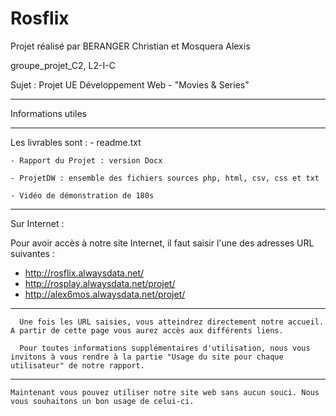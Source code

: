 # Rosflix
Projet réalisé par BERANGER Christian et Mosquera Alexis

groupe_projet_C2, L2-I-C

Sujet : Projet UE Développement Web - "Movies & Series"

--------------------------------

Informations utiles

--------------------------------

Les livrables sont :
	- readme.txt

	- Rapport du Projet : version Docx

	- ProjetDW : ensemble des fichiers sources php, html, csv, css et txt

	- Vidéo de démonstration de 180s

--------------------------------

Sur Internet :

Pour avoir accès à notre site Internet, il faut saisir l'une des adresses URL suivantes :
- http://rosflix.alwaysdata.net/
- http://rosplay.alwaysdata.net/projet/
- http://alex6mos.alwaysdata.net/projet/ 

--------------------------------

      Une fois les URL saisies, vous atteindrez directement notre accueil. A partir de cette page vous aurez accès aux différents liens.
 
      Pour toutes informations supplémentaires d'utilisation, nous vous invitons à vous rendre à la partie "Usage du site pour chaque utilisateur" de notre rapport.

--------------------------------

	Maintenant vous pouvez utiliser notre site web sans aucun souci. Nous vous souhaitons un bon usage de celui-ci.
